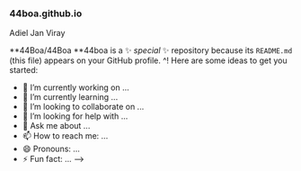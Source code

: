 ### 44boa.github.io ###
Adiel Jan Viray

**44Boa/44Boa
**44boa is a ✨ _special_ ✨ repository because its `README.md` (this file) appears on your GitHub profile.
^!
Here are some ideas to get you started:

- 🔭 I’m currently working on ...
- 🌱 I’m currently learning ...
- 👯 I’m looking to collaborate on ...
- 🤔 I’m looking for help with ...
- 💬 Ask me about ...
- 📫 How to reach me: ...
- 😄 Pronouns: ...
- ⚡ Fun fact: ...
-->
